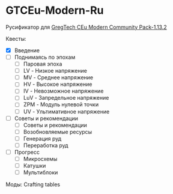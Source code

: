 # GTCEu-Modern-Ru
Русификатор для [GregTech CEu Modern Community Pack-1.13.2](https://www.curseforge.com/minecraft/modpacks/gregtech-community-pack-modern/files/6379336)  

Квесты:  
  - [x] Введение  
  - [ ] Поднимаясь по эпохам  
    - [ ] Паровая эпоха  
    - [ ] LV - Низкое напряжение  
    - [ ] MV - Среднее напряжение  
    - [ ] HV - Высокое напряжение  
    - [ ] IV - Невозможное напряжение  
    - [ ] LuV - Запредельное напряжение  
    - [ ] ZPM - Модуль нулевой точки  
    - [ ] UV - Ультимативное напряжение  
  - [ ] Советы и рекомендации  
    - [ ] Советы и рекомендации  
    - [ ] Возобновляемые ресурсы  
    - [ ] Генерация руд  
    - [ ] Переработка руд  
  - [ ] Прогресс  
    - [ ] Микросхемы  
    - [ ] Катушки  
    - [ ] Мультиблоки  
    
Моды: Crafting tables
